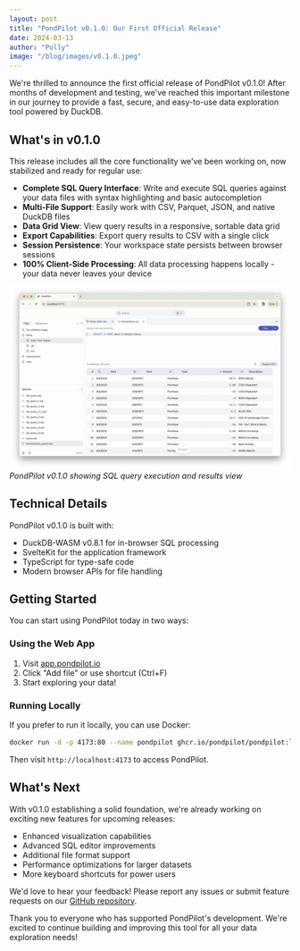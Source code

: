 ```yaml
---
layout: post
title: "PondPilot v0.1.0: Our First Official Release"
date: 2024-03-13
author: "Polly"
image: "/blog/images/v0.1.0.jpeg"
---
```


We're thrilled to announce the first official release of PondPilot v0.1.0! After months of development and testing, we've reached this important milestone in our journey to provide a fast, secure, and easy-to-use data exploration tool powered by DuckDB.

## What's in v0.1.0

This release includes all the core functionality we've been working on, now stabilized and ready for regular use:

- **Complete SQL Query Interface**: Write and execute SQL queries against your data files with syntax highlighting and basic autocompletion
- **Multi-File Support**: Easily work with CSV, Parquet, JSON, and native DuckDB files
- **Data Grid View**: View query results in a responsive, sortable data grid
- **Export Capabilities**: Export query results to CSV with a single click
- **Session Persistence**: Your workspace state persists between browser sessions
- **100% Client-Side Processing**: All data processing happens locally - your data never leaves your device

![PondPilot Interface](/blog/images/intro-pondpilot.png)
*PondPilot v0.1.0 showing SQL query execution and results view*

## Technical Details

PondPilot v0.1.0 is built with:

- DuckDB-WASM v0.8.1 for in-browser SQL processing
- SvelteKit for the application framework
- TypeScript for type-safe code
- Modern browser APIs for file handling

## Getting Started

You can start using PondPilot today in two ways:

### Using the Web App
1. Visit [app.pondpilot.io](https://app.pondpilot.io)
2. Click "Add file" or use shortcut (Ctrl+F)
3. Start exploring your data!

### Running Locally
If you prefer to run it locally, you can use Docker:

```bash
docker run -d -p 4173:80 --name pondpilot ghcr.io/pondpilot/pondpilot:latest
```

Then visit `http://localhost:4173` to access PondPilot.

## What's Next

With v0.1.0 establishing a solid foundation, we're already working on exciting new features for upcoming releases:

- Enhanced visualization capabilities
- Advanced SQL editor improvements
- Additional file format support
- Performance optimizations for larger datasets
- More keyboard shortcuts for power users

We'd love to hear your feedback! Please report any issues or submit feature requests on our [GitHub repository](https://github.com/pondpilot/pondpilot/issues).

Thank you to everyone who has supported PondPilot's development. We're excited to continue building and improving this tool for all your data exploration needs!
